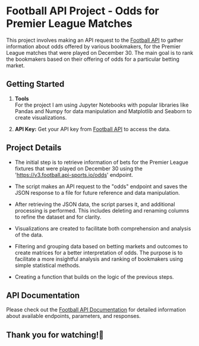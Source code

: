 # Football API Project - Odds for Premier League Matches

This project involves making an API request to the [Football API](https://www.api-football.com/) to gather information about odds offered by various bookmakers, for the Premier League matches that were played on December 30. The main goal is to rank the bookmakers based on their offering of odds for a particular betting market.

## Getting Started
1. **Tools**    
   For the project I am using Jupyter Notebooks with popular libraries like Pandas and Numpy for data manipulation and Matplotlib and Seaborn to create visualizations.

2. **API Key:**
   Get your API key from [Football API](https://www.api-football.com/) to access the data.

## **Project Details**
   - The initial step is to retrieve information of bets for the Premier League fixtures that were played on December 30 using the 'https://v3.football.api-sports.io/odds' endpoint.

   - The script makes an API request to the "odds" endpoint and saves the JSON response to a file for future reference and data manipulation.

   - After retrieving the JSON data, the script parses it, and additional processing is performed. This includes deleting and renaming columns to refine the dataset and for clarity.

   - Visualizations are created to facilitate both comprehension and analysis of the data.
   
   - Filtering and grouping data based on betting markets and outcomes to create matrices for a better interpretation of odds. The purpose is to facilitate a more insightful analysis and ranking of bookmakers using simple statistical methods.

   - Creating a function that builds on the logic of the previous steps.

## API Documentation

Please check out the [Football API Documentation](https://www.api-football.com/documentation-v3) for detailed information about available endpoints, parameters, and responses. 

## Thank you for watching!🚀